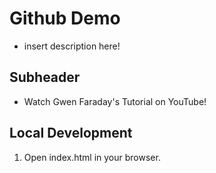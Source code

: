 # Github Demo

* insert description here!

## Subheader

* Watch Gwen Faraday's Tutorial on YouTube!

## Local Development

1.  Open index.html in your browser.